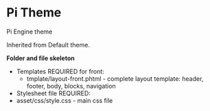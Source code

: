 Pi Theme
=============

Pi Engine theme

Inherited from Default theme.


**Folder and file skeleton**

* Templates REQUIRED for front:
  *  tmplate/layout-front.phtml - complete layout template: header, footer, body, blocks, navigation
* Stylesheet file REQUIRED:
*  asset/css/style.css - main css file
